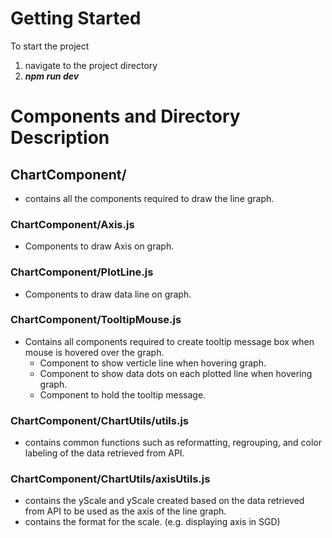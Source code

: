 # Getting Started 
To start the project
  1. navigate to the project directory
  2. **_npm run dev_**

# Components and Directory Description

## ChartComponent/
- contains all the components required to draw the line graph.

### ChartComponent/Axis.js
- Components to draw Axis on graph.

### ChartComponent/PlotLine.js
- Components to draw data line on graph.

### ChartComponent/TooltipMouse.js
- Contains all components required to create tooltip message box when mouse is hovered over the graph.
  -  Component to show verticle line when hovering graph.
  -  Component to show data dots on each plotted line when hovering graph.
  -  Component to hold the tooltip message.

### ChartComponent/ChartUtils/utils.js
- contains common functions such as reformatting, regrouping, and color labeling of the data retrieved from API.

### ChartComponent/ChartUtils/axisUtils.js
- contains the yScale and yScale created based on the data retrieved from API to be used as the axis of the line graph.
- contains the format for the scale. (e.g. displaying axis in SGD)

